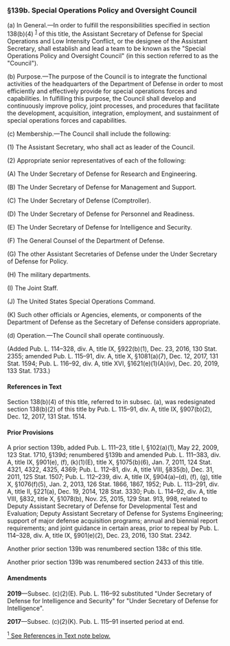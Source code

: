 ### §139b. Special Operations Policy and Oversight Council ###

(a) In General.—In order to fulfill the responsibilities specified in section 138(b)(4) <sup><a href="#139b_1_target" name="139b_1">1</a></sup> of this title, the Assistant Secretary of Defense for Special Operations and Low Intensity Conflict, or the designee of the Assistant Secretary, shall establish and lead a team to be known as the "Special Operations Policy and Oversight Council" (in this section referred to as the "Council").

(b) Purpose.—The purpose of the Council is to integrate the functional activities of the headquarters of the Department of Defense in order to most efficiently and effectively provide for special operations forces and capabilities. In fulfilling this purpose, the Council shall develop and continuously improve policy, joint processes, and procedures that facilitate the development, acquisition, integration, employment, and sustainment of special operations forces and capabilities.

(c) Membership.—The Council shall include the following:

(1) The Assistant Secretary, who shall act as leader of the Council.

(2) Appropriate senior representatives of each of the following:

(A) The Under Secretary of Defense for Research and Engineering.

(B) The Under Secretary of Defense for Management and Support.

(C) The Under Secretary of Defense (Comptroller).

(D) The Under Secretary of Defense for Personnel and Readiness.

(E) The Under Secretary of Defense for Intelligence and Security.

(F) The General Counsel of the Department of Defense.

(G) The other Assistant Secretaries of Defense under the Under Secretary of Defense for Policy.

(H) The military departments.

(I) The Joint Staff.

(J) The United States Special Operations Command.

(K) Such other officials or Agencies, elements, or components of the Department of Defense as the Secretary of Defense considers appropriate.

(d) Operation.—The Council shall operate continuously.

(Added Pub. L. 114–328, div. A, title IX, §922(b)(1), Dec. 23, 2016, 130 Stat. 2355; amended Pub. L. 115–91, div. A, title X, §1081(a)(7), Dec. 12, 2017, 131 Stat. 1594; Pub. L. 116–92, div. A, title XVI, §1621(e)(1)(A)(iv), Dec. 20, 2019, 133 Stat. 1733.)

#### References in Text ####

Section 138(b)(4) of this title, referred to in subsec. (a), was redesignated section 138(b)(2) of this title by Pub. L. 115–91, div. A, title IX, §907(b)(2), Dec. 12, 2017, 131 Stat. 1514.

#### Prior Provisions ####

A prior section 139b, added Pub. L. 111–23, title I, §102(a)(1), May 22, 2009, 123 Stat. 1710, §139d; renumbered §139b and amended Pub. L. 111–383, div. A, title IX, §901(e), (f), (k)(1)(E), title X, §1075(b)(6), Jan. 7, 2011, 124 Stat. 4321, 4322, 4325, 4369; Pub. L. 112–81, div. A, title VIII, §835(b), Dec. 31, 2011, 125 Stat. 1507; Pub. L. 112–239, div. A, title IX, §904(a)–(d), (f), (g), title X, §1076(f)(5), Jan. 2, 2013, 126 Stat. 1866, 1867, 1952; Pub. L. 113–291, div. A, title II, §221(a), Dec. 19, 2014, 128 Stat. 3330; Pub. L. 114–92, div. A, title VIII, §832, title X, §1078(b), Nov. 25, 2015, 129 Stat. 913, 998, related to Deputy Assistant Secretary of Defense for Developmental Test and Evaluation; Deputy Assistant Secretary of Defense for Systems Engineering; support of major defense acquisition programs; annual and biennial report requirements; and joint guidance in certain areas, prior to repeal by Pub. L. 114–328, div. A, title IX, §901(e)(2), Dec. 23, 2016, 130 Stat. 2342.

Another prior section 139b was renumbered section 138c of this title.

Another prior section 139b was renumbered section 2433 of this title.

#### Amendments ####

**2019**—Subsec. (c)(2)(E). Pub. L. 116–92 substituted "Under Secretary of Defense for Intelligence and Security" for "Under Secretary of Defense for Intelligence".

**2017**—Subsec. (c)(2)(K). Pub. L. 115–91 inserted period at end.

[<sup>1</sup> See References in Text note below.](#139b_1)